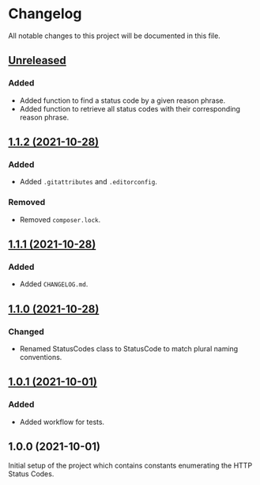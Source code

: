 # Changelog
All notable changes to this project will be documented in this file.

## [Unreleased](https://github.com/logiek/http-status-codes/compare/1.1.2...master)

### Added
- Added function to find a status code by a given reason phrase.
- Added function to retrieve all status codes with their corresponding reason phrase.

## [1.1.2 (2021-10-28)](https://github.com/logiek/http-status-codes/compare/1.1.1...1.1.2)

### Added
- Added `.gitattributes` and `.editorconfig`.

### Removed
- Removed `composer.lock`.

## [1.1.1 (2021-10-28)](https://github.com/logiek/http-status-codes/compare/1.1.0...1.1.1)

### Added
- Added `CHANGELOG.md`.

## [1.1.0 (2021-10-28)](https://github.com/logiek/http-status-codes/compare/1.0.1...1.1.0)

### Changed
- Renamed StatusCodes class to StatusCode to match plural naming conventions.

## [1.0.1 (2021-10-01)](https://github.com/logiek/http-status-codes/compare/1.0.0...1.0.1)

### Added
- Added workflow for tests.

## 1.0.0 (2021-10-01)

Initial setup of the project which contains constants enumerating the HTTP Status Codes.
